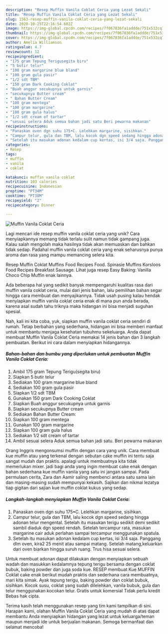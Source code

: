 ```yaml
---
description: "Resep Muffin Vanila Coklat Ceria yang Lezat Sekali"
title: "Resep Muffin Vanila Coklat Ceria yang Lezat Sekali"
slug: 1563-resep-muffin-vanila-coklat-ceria-yang-lezat-sekali
date: 2020-10-25T22:16:54.602Z
image: https://img-global.cpcdn.com/recipes/7f067836fa1addde/751x532cq70/muffin-vanila-coklat-ceria-foto-resep-utama.jpg
thumbnail: https://img-global.cpcdn.com/recipes/7f067836fa1addde/751x532cq70/muffin-vanila-coklat-ceria-foto-resep-utama.jpg
cover: https://img-global.cpcdn.com/recipes/7f067836fa1addde/751x532cq70/muffin-vanila-coklat-ceria-foto-resep-utama.jpg
author: Amelia Williamson
ratingvalue: 4.7
reviewcount: 12
recipeingredient:
- "175 gram Tepung Terigusegita biru"
- "5 butir telur"
- "100 gram margarine blue bland"
- "100 gram gula pasir"
- "1/2 sdt TBM"
- "150 gram Dark Cooking Coklat"
- "Buah anggur secukupnya untuk garnis"
- "secukupnya Butter cream"
- " Bahan Butter Cream"
- "100 gram mentega"
- "100 gram margarine"
- "100 gram gula halus"
- "1/2 sdt cream of tartar"
- "sesuai selera Aduk semua bahan jadi satu Beri pewarna makanan"
recipeinstructions:
- "Panaskan oven dgn suhu 175•C. Lelehkan margarine, sisihkan."
- "Campur telur, gula dan TBM, lalu kocok dgn speed sedang hingga adonan telur mengental. Setelah itu masukan terigu sedikit demi sedikit sambil diaduk dgn speed rendah. Setelah tercampur rata, masukan margarine cair aduk perlahan sampai tercampur menggunakan spatula."
- "Setelah itu masukan adonan kedalam cup kertas, isi 3/4 saja. Panggang dlm oven, kira2 25 menit atau sampai matang. Setelah matang,keluarkan dari oven biarkan hingga suruh ruang. Trus hisa sesuai selera."
categories:
- Resep
tags:
- muffin
- vanila
- coklat

katakunci: muffin vanila coklat 
nutrition: 103 calories
recipecuisine: Indonesian
preptime: "PT34M"
cooktime: "PT38M"
recipeyield: "2"
recipecategory: Dinner

---
```



![Muffin Vanila Coklat Ceria](https://img-global.cpcdn.com/recipes/7f067836fa1addde/751x532cq70/muffin-vanila-coklat-ceria-foto-resep-utama.jpg)

Lagi mencari ide resep muffin vanila coklat ceria yang unik? Cara menyiapkannya memang tidak terlalu sulit namun tidak gampang juga. Kalau salah mengolah maka hasilnya tidak akan memuaskan dan bahkan tidak sedap. Padahal muffin vanila coklat ceria yang enak seharusnya punya aroma dan rasa yang mampu memancing selera kita.

Resep Muffin Coklat Muffins Food Recipes Food. Spinasie Muffins Korsloos Food Recipes Breakfast Sausage. Lihat juga resep Easy Baking: Vanilla Choco Chip Muffin enak lainnya.

Ada beberapa hal yang sedikit banyak mempengaruhi kualitas rasa dari muffin vanila coklat ceria, mulai dari jenis bahan, lalu pemilihan bahan segar hingga cara membuat dan menyajikannya. Tidak usah pusing kalau hendak menyiapkan muffin vanila coklat ceria enak di mana pun anda berada, karena asal sudah tahu triknya maka hidangan ini bisa menjadi suguhan spesial.


Nah, kali ini kita coba, yuk, siapkan muffin vanila coklat ceria sendiri di rumah. Tetap berbahan yang sederhana, hidangan ini bisa memberi manfaat untuk membantu menjaga kesehatan tubuhmu sekeluarga. Anda dapat membuat Muffin Vanila Coklat Ceria memakai 14 jenis bahan dan 3 langkah pembuatan. Berikut ini cara dalam menyiapkan hidangannya.

<!--inarticleads1-->

##### Bahan-bahan dan bumbu yang diperlukan untuk pembuatan Muffin Vanila Coklat Ceria:

1. Ambil 175 gram Tepung Terigu(segita biru)
1. Siapkan 5 butir telur
1. Sediakan 100 gram margarine blue bland
1. Sediakan 100 gram gula pasir
1. Siapkan 1/2 sdt TBM
1. Gunakan 150 gram Dark Cooking Coklat
1. Siapkan Buah anggur secukupnya untuk garnis
1. Siapkan secukupnya Butter cream
1. Sediakan  Bahan Butter Cream:
1. Siapkan 100 gram mentega
1. Gunakan 100 gram margarine
1. Siapkan 100 gram gula halus
1. Sediakan 1/2 sdt cream of tartar
1. Ambil sesuai selera Aduk semua bahan jadi satu. Beri pewarna makanan


Orang Inggris mengonsumsi muffin dengan cara yang unik. Cara membuat kue muffin atau yang terkenal dengan sebutan cake muffin ini tentu saja sangat mudah dan praktis. apalagi untuk membuatnya kita tidak memerlukan mixer. jadi bagi anda yang ingin membuat cake enak dengan bahan sederhana kue muffin vanila yang satu ini jangan sampai. Pada permulaan cerita, Zara dan Aamir saling membenci antara satu sama lain dan masing-masing sudah mempunyai kekasih. Sajikan dan nikmai lezatya tiap gigitan dari sajian kue muffin coklat kukus yang sedap. 

<!--inarticleads2-->

##### Langkah-langkah menyiapkan Muffin Vanila Coklat Ceria:

1. Panaskan oven dgn suhu 175•C. Lelehkan margarine, sisihkan.
1. Campur telur, gula dan TBM, lalu kocok dgn speed sedang hingga adonan telur mengental. Setelah itu masukan terigu sedikit demi sedikit sambil diaduk dgn speed rendah. Setelah tercampur rata, masukan margarine cair aduk perlahan sampai tercampur menggunakan spatula.
1. Setelah itu masukan adonan kedalam cup kertas, isi 3/4 saja. Panggang dlm oven, kira2 25 menit atau sampai matang. Setelah matang,keluarkan dari oven biarkan hingga suruh ruang. Trus hisa sesuai selera.


Untuk membuat adonan dapat dilakukan dengan menyiapkan sebuah wadah dan masukkan kedalamnya tepung terigu bersama dengan coklat bubuk, baking powder dan juga soda kue. RESEP membuat Kue MUFFIN Coklat cake enak berikut mudah praktis dan sederhana cara membuatnya, mari kita simak. Ayak tepung terigu, baking powder dan coklat bubuk, sisihkan. Kocok susu, coklat yang sudah dilelehkan, vanila bubuk, gula dan telur menggunakan kocokan telur. Gratis untuk komersial Tidak perlu kredit Bebas hak cipta. 

Terima kasih telah menggunakan resep yang tim kami tampilkan di sini. Harapan kami, olahan Muffin Vanila Coklat Ceria yang mudah di atas dapat membantu Anda menyiapkan hidangan yang lezat untuk keluarga/teman maupun menjadi ide untuk berjualan makanan. Semoga bermanfaat dan selamat mencoba!
